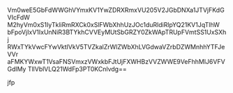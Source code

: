 Vm0weE5GbFdWWGhVYmxKV1YwZDRXRmxVU205V2JGbDNXa1JTVjFKdGVIcFdW
M2hyVm0xS1IyTkliRmRXCk0xSlFWbXhhUzJOc1duRldiRlpYQ21KV1JqTlhW
bFpoVjIxV1IxUnNiR3BTYkhCVVEyMUtSbGRZY0ZkWApTRUpFVmtSS1UxSXhj
RWxTYkVwcFYwVktlVkV5TVZkalZrWlZWbXhLVGdwaVZrbDZWMnhhYTFJeVVr
aFMKYWxwT1VsaFNSVmxzVWxkbFJtUjFXWHBzVVZWWE9VeFhhMlJ6VFVGdlMy
TllVblVLQ21WdFp3PT0KCnlvdg==

jfp